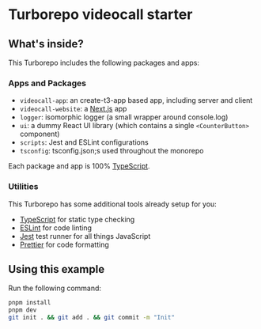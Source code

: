 # Turborepo videocall starter

## What's inside?

This Turborepo includes the following packages and apps:

### Apps and Packages

- `videocall-app`: an create-t3-app based app, including server and client
- `videocall-website`: a [Next.js](https://nextjs.org/) app
- `logger`: isomorphic logger (a small wrapper around console.log)
- `ui`: a dummy React UI library (which contains a single `<CounterButton>` component)
- `scripts`: Jest and ESLint configurations
- `tsconfig`: tsconfig.json;s used throughout the monorepo

Each package and app is 100% [TypeScript](https://www.typescriptlang.org/).

### Utilities

This Turborepo has some additional tools already setup for you:

- [TypeScript](https://www.typescriptlang.org/) for static type checking
- [ESLint](https://eslint.org/) for code linting
- [Jest](https://jestjs.io) test runner for all things JavaScript
- [Prettier](https://prettier.io) for code formatting

## Using this example

Run the following command:

```sh
pnpm install
pnpm dev
git init . && git add . && git commit -m "Init"
```
